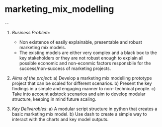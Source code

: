 # marketing_mix_modelling

--

1. *Business Problem*:
    - Non existence of easily explainable, presentable and robust
      marketing mix models.
    - The existing models are either very complex and a black box to the
      key stakeholders or they are not robust enough to explain all
      possible economic and non-econmic factors responsbile for the
      success/non-success of marketing projects.

2. *Aims of the project*:
      a) Develop a marketing mix modelling prototype project that can be
         scaled for different scenarios.
      b) Present the key findings in a simple and engaging manner to non-
         technical people.
      c) Take into account adstock scenarios and aim to develop modular 
         structure, keeping in mind future scaling.

3. *Key Deliverables*:
      a) A modular script structure in python that creates a basic 
         marketing mix model.
      b) Use dash to create a simple way to interact with the charts and 
         key model outputs.

